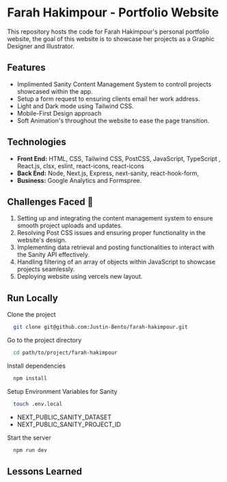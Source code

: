 # Farah Hakimpour - Portfolio Website

This repository hosts the code for Farah Hakimpour's personal portfolio website, the goal of this website is to showcase her projects as a Graphic Designer and Illustrator. 

## Features

- Implimented Sanity Content Management System to controll projects showcased within the app.
- Setup a form request to ensuring clients email her work address.
- Light and Dark mode using Tailwind CSS.
- Mobile-First Design approach
- Soft Animation's throughout the website to ease the page transition.

## Technologies

- **Front End:** HTML, CSS, Tailwind CSS, PostCSS, JavaScript, TypeScript , React.js, clsx, eslint, react-icons, react-icons
- **Back End:** Node, Next.js, Express, next-sanity, react-hook-form,
- **Business:** Google Analytics and Formspree.

## Challenges Faced 🤯

1. Setting up and integrating the content management system to ensure smooth project uploads and updates.
2. Resolving Post CSS issues and ensuring proper functionality in the website's design.
3. Implementing data retrieval and posting functionalities to interact with the Sanity API effectively.
4. Handling filtering of an array of objects within JavaScript to showcase projects seamlessly.
5. Deploying website using vercels new layout.

## Run Locally
Clone the project

```bash
  git clone git@github.com:Justin-Bento/farah-hakimpour.git
```

Go to the project directory

```bash
  cd path/to/project/farah-hakimpour
```

Install dependencies

```bash
  npm install
```

Setup Environment Variables for Sanity 

```bash
  touch .env.local
```
- NEXT_PUBLIC_SANITY_DATASET
- NEXT_PUBLIC_SANITY_PROJECT_ID

Start the server

```bash
  npm run dev
```
## Lessons Learned

